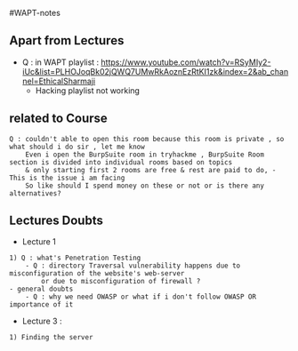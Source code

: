 #WAPT-notes 

## Apart from Lectures
- Q : in WAPT playlist : https://www.youtube.com/watch?v=RSyMIy2-iUc&list=PLHOJoqBk02jQWQ7UMwRkAoznEzRtKI1zk&index=2&ab_channel=EthicalSharmaji <br>
    - Hacking playlist not working

## related to Course
```
Q : couldn't able to open this room because this room is private , so what should i do sir , let me know
    Even i open the BurpSuite room in tryhackme , BurpSuite Room section is divided into individual rooms based on topics 
    & only starting first 2 rooms are free & rest are paid to do, - This is the issue i am facing 
    So like should I spend money on these or not or is there any alternatives?
```

## Lectures Doubts

- Lecture 1
```
1) Q : what's Penetration Testing
    - Q : directory Traversal vulnerability happens due to misconfiguration of the website's web-server
        or due to misconfiguration of firewall ?
- general doubts
    - Q : why we need OWASP or what if i don't follow OWASP OR importance of it
```
- Lecture 3 : 
```
1) Finding the server

```

